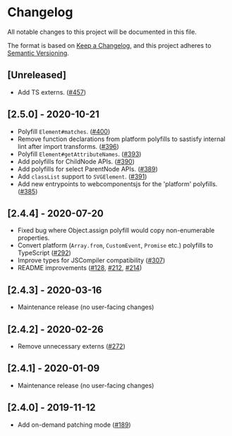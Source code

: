 # Changelog

All notable changes to this project will be documented in this file.

The format is based on [Keep a Changelog](https://keepachangelog.com/en/1.0.0/),
and this project adheres to [Semantic
Versioning](https://semver.org/spec/v2.0.0.html).

## [Unreleased]

- Add TS externs. ([#457](https://github.com/webcomponents/polyfills/pull/457))

## [2.5.0] - 2020-10-21

- Polyfill `Element#matches`.
  ([#400](https://github.com/webcomponents/polyfills/pull/400))
- Remove function declarations from platform polyfills to sastisfy internal lint
  after import transforms.
  ([#396](https://github.com/webcomponents/polyfills/pull/396))
- Polyfill `Element#getAttributeNames`.
  ([#393](https://github.com/webcomponents/polyfills/pull/393))
- Add polyfills for ChildNode APIs.
  ([#390](https://github.com/webcomponents/polyfills/pull/390))
- Add polyfills for select ParentNode APIs.
  ([#389](https://github.com/webcomponents/polyfills/pull/389))
- Add `classList` support to `SVGElement`.
  ([#391](https://github.com/webcomponents/polyfills/pull/391))
- Add new entrypoints to webcomponentsjs for the 'platform' polyfills.
  ([#385](https://github.com/webcomponents/polyfills/pull/385))

## [2.4.4] - 2020-07-20

- Fixed bug where Object.assign polyfill would copy non-enumerable properties.
- Convert platform (`Array.from`, `CustomEvent`, `Promise` etc.) polyfills to
  TypeScript ([#292](https://github.com/webcomponents/polyfills/pull/292))
- Improve types for JSCompiler compatibility
  ([#307](https://github.com/webcomponents/polyfills/pull/307))
- README improvements
  ([#128](https://github.com/webcomponents/polyfills/pull/128),
  [#212](https://github.com/webcomponents/polyfills/pull/212),
  [#214](https://github.com/webcomponents/polyfills/pull/214))

## [2.4.3] - 2020-03-16

- Maintenance release (no user-facing changes)

## [2.4.2] - 2020-02-26

- Remove unnecessary externs
  ([#272](https://github.com/webcomponents/polyfills/pull/272))

## [2.4.1] - 2020-01-09

- Maintenance release (no user-facing changes)

## [2.4.0] - 2019-11-12

- Add on-demand patching mode
  ([#189](https://github.com/webcomponents/polyfills/pull/189))
